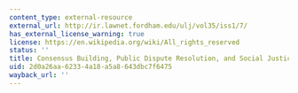 ```yaml
---
content_type: external-resource
external_url: http://ir.lawnet.fordham.edu/ulj/vol35/iss1/7/
has_external_license_warning: true
license: https://en.wikipedia.org/wiki/All_rights_reserved
status: ''
title: Consensus Building, Public Dispute Resolution, and Social Justice
uid: 2d0a26aa-6233-4a18-a5a8-643dbc7f6475
wayback_url: ''
---
```

